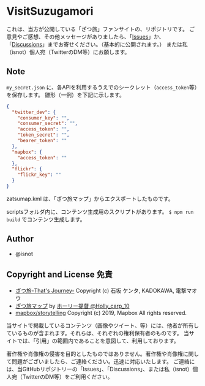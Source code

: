 # VisitSuzugamori

これは、当方が公開している「ざつ旅」ファンサイトの、リポジトリです。
ご意見やご感想、その他メッセージがありましたら、「[Issues](https://github.com/VisitSuzugamori/VisitSuzugamori.github.io/issues)」か、「[Discussions](https://github.com/VisitSuzugamori/VisitSuzugamori.github.io/discussions)」までお寄せください。（基本的に公開されます。）
または私（isnot）個人宛（TwitterのDM等）にお願します。

## Note

`my_secret.json` に、各APIを利用するうえでのシークレット（`access_token`等）を保存します。
雛形（一例）を下記に示します。

```json
{
  "twitter_dev": {
    "consumer_key": "",
    "consumer_secret": "",
    "access_token": "",
    "token_secret": "",
    "bearer_token": ""
  },
  "mapbox": {
    "access_token": ""
  },
  "flickr": {
    "flickr_key": ""
  }
}
```

zatsumap.kml は、「ざつ旅マップ」からエクスポートしたものです。

scriptsフォルダ内に、コンテンツ生成用のスクリプトがあります。
`$ npm run build` でコンテンツ生成します。

## Author

- @isnot

## Copyright and License 免責

- [ざつ旅-That's Journey-](https://store.kadokawa.co.jp/shop/b/bM1394_dD/) Copyright (c) 石坂 ケンタ, KADOKAWA, 電撃マオウ
- [ざつ旅マップ](https://t.co/Y8vwKzd1xD) by [ホ​ーリー提督 @Holly_carp_10](https://twitter.com/Holly_carp_10/status/1315987383695728642)
- [mapbox/storytelling](https://github.com/mapbox/storytelling) Copyright (c) 2019, Mapbox All rights reserved.

当サイトで掲載しているコンテンツ（画像やツイート、等）には、他者が所有しているものが含まれます。それらは、それぞれの権利保有者のものです。
当サイトでは、「引用」の範囲内であることを意図して、利用しております。

著作権や肖像権の侵害を目的としたものではありません。著作権や肖像権に関して問題がございましたら、ご連絡ください。迅速に対応いたします。
ご連絡には、当GitHubリポジトリーの「Issues」、「Discussions」、または私（isnot）個人宛（TwitterのDM等）をご利用ください。
